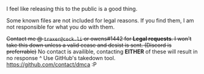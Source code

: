 I feel like releasing this to the public is a good thing.

Some known files are not included for legal reasons. If you find them, I am not responsible for what you do with them.

~~Contact me @ ``traxer@cock.li`` or owens#1442 for **Legal requests**. I won't take this down unless a valid cease and desist is sent. (Discord is preferrable)~~
No contact is availible, contacting **EITHER** of these will result in no response ^ 
Use GitHub's takedown tool. https://github.com/contact/dmca
:P
